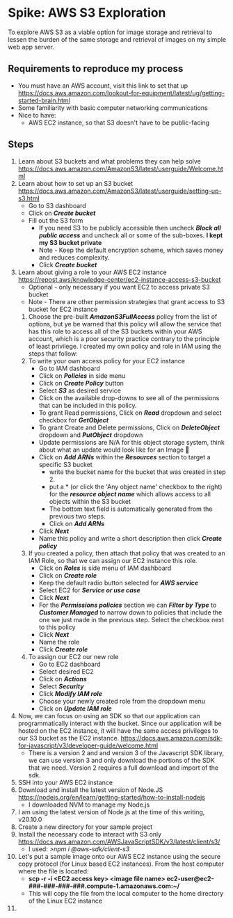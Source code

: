 # Spike: AWS S3 Exploration
To explore AWS S3 as a viable option for image storage and retrieval to lessen the burden of the same storage and retrieval of images on my simple web app server.

## Requirements to reproduce my process
- You must have an AWS account, visit this link to set that up https://docs.aws.amazon.com/lookout-for-equipment/latest/ug/getting-started-brain.html
- Some familiarity with basic computer networking communications
- Nice to have:
  - AWS EC2 instance, so that S3 doesn't have to be public-facing

## Steps
1. Learn about S3 buckets and what problems they can help solve https://docs.aws.amazon.com/AmazonS3/latest/userguide/Welcome.html
2. Learn about how to set up an S3 bucket https://docs.aws.amazon.com/AmazonS3/latest/userguide/setting-up-s3.html
   - Go to S3 dashboard
   - Click on ***Create bucket***
   - Fill out the S3 form
      - If you need S3 to be publicly accessible then uncheck ***Block all public access*** and uncheck all or some of the sub-boxes. **I kept my S3 bucket private** 
      - Note - Keep the default encryption scheme, which saves money and reduces complexity.
      - Click ***Create bucket***
3. Learn about giving a role to your AWS EC2 instance https://repost.aws/knowledge-center/ec2-instance-access-s3-bucket
      - Optional - only necessary if you want EC2 to access private S3 bucket
      - Note - There are other permission strategies that grant access to S3 bucket for EC2 instance
   1. Choose the pre-built ***AmazonS3FullAccess*** policy from the list of options, but ye be warned that this policy will allow the service that has this role to access all of the S3 buckets within your AWS account, which is a poor security practice contrary to the principle of least privilege. I created my own policy and role in IAM using the steps that follow:
   2. To write your own access policy for your EC2 instance 
      - Go to IAM dashboard 
      - Click on ***Policies*** in side menu
      - Click on ***Create Policy*** button
      - Select ***S3*** as desired service
      - Click on the available drop-downs to see all of the permissions that can be included in this policy.
      - To grant Read permissions, Click on ***Read*** dropdown and select checkbox for ***GetObject***
      - To grant Create and Delete permissions, Click on ***DeleteObject*** dropdown and ***PutObject*** dropdown
      - Update permissions are N/A for this object storage system, think about what an update would look like for an Image 🤠
      - Click on ***Add ARNs*** within the ***Resources*** section to target a specific S3 bucket
        - write the bucket name for the bucket that was created in step 2.
        - put a * (or click the 'Any object name' checkbox to the right) for the ***resource object name*** which allows access to all objects within the S3 bucket
        - The bottom text field is automatically generated from the previous two steps.
        - Click on ***Add ARNs***
      - Click ***Next***
      - Name this policy and write a short description then click ***Create policy***
   3. If you created a policy, then attach that policy that was created to an IAM Role, so that we can assign our EC2 instance this role.
      - Click on ***Roles*** is side menu of IAM dashboard
      - Click on ***Create role***
      - Keep the default radio button selected for ***AWS service***
      - Select EC2 for ***Service or use case***
      - Click ***Next***
      - For the ***Permissions policies*** section we can ***Filter by Type*** to ***Customer Managed*** to narrow down to policies that include the one we just made in the previous step. Select the checkbox next to this policy
      - Click ***Next***
      - Name the role
      - Click ***Create role***
    4. To assign our EC2 our new role
       - Go to EC2 dashboard
       - Select desired EC2
       - Click on ***Actions***
       - Select ***Security***
       - Click ***Modify IAM role***
       - Choose your newly created role from the dropdown menu
       - Click on ***Update IAM role***
4. Now, we can focus on using an SDK so that our application can programmatically interact with the bucket. Since our application will be hosted on the EC2 instance, it will have the same access privileges to our S3 bucket as the EC2 instance. https://docs.aws.amazon.com/sdk-for-javascript/v3/developer-guide/welcome.html
   - There is a version 2 and and version 3 of the Javascript SDK library, we can use version 3 and only download the portions of the SDK that we need. Version 2 requires a full download and import of the sdk.
5. SSH into your AWS EC2 instance
6. Download and install the latest version of Node.JS https://nodejs.org/en/learn/getting-started/how-to-install-nodejs
   - I downloaded NVM to manage my Node.js 
7. I am using the latest version of Node.js at the time of this writing, v20.10.0
8. Create a new directory for your sample project
9. Install the necessary code to interact with S3 only https://docs.aws.amazon.com/AWSJavaScriptSDK/v3/latest/client/s3/
   - I used: *>npm i @aws-sdk/client-s3*
10. Let's put a sample image onto our AWS EC2 instance using the secure copy protocol (for Linux based EC2 instances). From the host computer where the file is located:
    - **scp -r -i \<EC2 access key> \<image file name> ec2-user@ec2-###-###-###-###.compute-1.amazonaws.com:~/**
    - This will copy the file from the local computer to the home directory of the Linux EC2 instance
11. 
